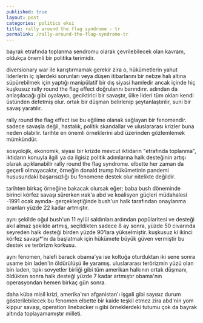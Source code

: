 ```yaml
---
published: true
layout: post
categories: politics eksi
title: rally around the flag syndrome - tr
permalink: /rally-around-the-flag-syndrome-tr
---
```

bayrak etrafında toplanma sendromu olarak çevrilebilecek olan kavram, oldukça önemli bir politika terimidir.

diversionary war ile karıştırmamak gerekir zira o, hükümetlerin yahut liderlerin iç işlerdeki sorunları veya düşen itibarlarını bir nebze halı altına süpürebilmek için yaptığı manipülatif bir dış siyasi hamledir ancak içinde hiç kuşkusuz rally round the flag effect doğrularını barındırır. adından da anlaşılacağı gibi oyalayıcı, geciktirici bir savaştır, ülke lideri tüm okları kendi üstünden defetmiş olur. ortak bir düşman belirlenip şeytanlaştırılır, suni bir savaş yaratılır.

rally round the flag effect ise bu eğilime olanak sağlayan bir fenomendir. sadece savaşla değil, hastalık, politik skandallar ve uluslararası krizler buna neden olabilir. tarihte en önemli örneklerini abd üzerinden gözlemlemek mümkündür.

sosyolojik, ekonomik, siyasi bir krizde mevcut iktidarın "etrafında toplanma", iktidarın konuyla ilgili ya da ilgisiz politik adımlarına halk desteğinin artışı olarak açıklanabilir rally round the flag syndrome. elbette her zaman da geçerli olmayacaktır, örneğin donald trump hükümetinin pandemi hususundaki başarısızlığı bu fenomene destek olur nitelikte değildir.

tarihten birkaç örneğine bakacak olursak eğer; baba bush döneminde birinci körfez savaşı sürerken ırak'a abd ve koalisyon güçleri müdahalesi -1991 ocak ayında- gerçekleştiğinde bush'un halk tarafından onaylanma oranları yüzde 22 kadar artmıştır.

aynı şekilde oğul bush'un 11 eylül saldırıları ardından popülaritesi ve desteği akıl almaz şekilde artmış, seçildikten sadece 8 ay sonra, yüzde 50 civarında seyreden halk desteği birden yüzde 90'lara yükselmiştir. kuşkusuz ki ikinci körfez savaşı*'nı da başlatmak için hükümete büyük güven vermiştir bu destek ve terörizm korkusu.

aynı fenomen, halefi barack obama'ya ise koltuğa oturduktan iki sene sonra usame bin laden'in öldürülüşü ile yaramış. uluslararası terörizmin yüzü olan bin laden, tıpkı sovyetler birliği gibi tüm amerikan halkının ortak düşmanı, öldükten sonra halk desteği yüzde 7 kadar artmıştır obama'nın operasyondan hemen birkaç gün sonra.

daha küba misil krizi, amerika'nın afganistan'ı işgali gibi sayısız durum gösterilebilecek bu fenomen elbette bir kaide teşkil etmez zira abd'nin yom kippur savaşı, operation linebacker ıı gibi örneklerdeki tutumu çok da bayrak altında toplayamamıştır milleti.
